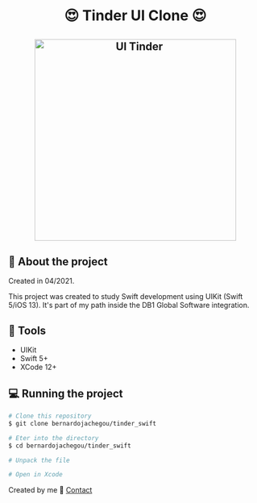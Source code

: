 <h1 align="center">
 😍 Tinder UI Clone 😍
</h1>

<h2 align="center">
  <img alt="UI Tinder" src="https://imgur.com/ABYzj7c.png" width="400px"/>
</h2>

## :book: About the project
<p>
Created in 04/2021.

This project was created to study Swift development using UIKit (Swift 5/iOS 13). It's part of my path inside the DB1 Global Software integration.
</p>

## :iphone: Tools

<ul>
  <li>UIKit</li>
  <li>Swift 5+</li>
  <li>XCode 12+</li>
</ul>

## :computer: Running the project

```bash
# Clone this repository
$ git clone bernardojachegou/tinder_swift

# Eter into the directory
$ cd bernardojachegou/tinder_swift

# Unpack the file

# Open in Xcode
```



Created by me :wave: [Contact](https://www.linkedin.com/in/bernardojachegou/)
